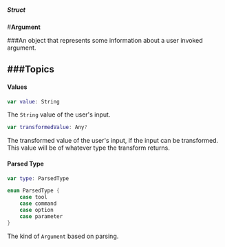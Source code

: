 ##### Struct
#**Argument**

###An object that represents some information about a user invoked argument.

###**Topics**
---
#### Values               
``` swift
var value: String
```
The `String` value of the user's input.

``` swift
var transformedValue: Any?
```
The transformed value of the user's input, if the input can be transformed. This value will be of whatever type the transform returns.

#### Parsed Type               
``` swift
var type: ParsedType

enum ParsedType {
    case tool
    case command
    case option
    case parameter
}
```
The kind of `Argument` based on parsing.
